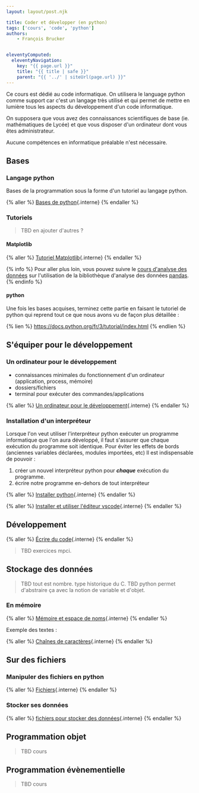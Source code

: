 ```yaml
---
layout: layout/post.njk

title: Coder et développer (en python)
tags: ['cours', 'code', 'python']
authors:
    - François Brucker


eleventyComputed:
  eleventyNavigation:
    key: "{{ page.url }}"
    title: "{{ title | safe }}"
    parent: "{{ '../' | siteUrl(page.url) }}"
---
```


<!-- début résumé -->

Ce cours est dédié au code informatique. On utilisera le language python comme support car c'est un langage très utilisé et qui permet de mettre en lumière tous les aspects du développement d'un code informatique.

On supposera que vous avez des connaissances scientifiques de base (ie. mathématiques de Lycée) et que vous disposer d'un ordinateur dont vous êtes administrateur.

Aucune compétences en informatique préalable n'est nécessaire.

<!-- fin résumé -->

## Bases

### Langage python

Bases de la programmation sous la forme d'un tutoriel au langage python.

{% aller %}
[Bases de python](bases-python){.interne}
{% endaller %}

### Tutoriels

> TBD en ajouter d'autres ?

#### Matplotlib

{% aller %}
[Tutoriel Matplotlib](/tutoriels/matplotlib){.interne}
{% endaller %}

{% info %}
Pour aller plus loin, vous pouvez suivre le [cours d'analyse des données](/cours/analyse-données#pandas) sur l'utilisation de la bibliothèque d'analyse des données [pandas](https://pandas.pydata.org/).
{% endinfo %}

#### python

Une fois les bases acquises, terminez cette partie en faisant le tutoriel de python qui reprend tout ce que nous avons vu de façon plus détaillée :

{% lien %}
<https://docs.python.org/fr/3/tutorial/index.html>
{% endlien %}

## <span id="s-équiper"></span> S'équiper pour le développement

### Un ordinateur pour le développement

- connaissances minimales du fonctionnement d'un ordinateur (application, process, mémoire)
- dossiers/fichiers
- terminal pour exécuter des commandes/applications

{% aller %}
[Un ordinateur pour le développement](ordinateur-développement){.interne}
{% endaller %}

### Installation d'un interpréteur

Lorsque l'on veut utiliser l'interpréteur python exécuter un programme informatique que l'on aura développé, il faut s'assurer que chaque exécution du programme soit identique.
Pour éviter les effets de bords (anciennes variables déclarées, modules importées, etc) Il est  indispensable de pouvoir :

1. créer un nouvel interpréteur python pour ***chaque*** exécution du programme.
2. écrire notre programme en-dehors de tout interpréteur

{% aller %}
[Installer python](installer-python){.interne}
{% endaller %}

{% aller %}
[Installer et utiliser l'éditeur vscode](/Tutoriels/éditeur-vscode){.interne}
{% endaller %}

## Développement

{% aller %}
[Écrire du code](développement){.interne}
{% endaller %}

> TBD exercices mpci.

## Stockage des données

> TBD tout est nombre. type historique du C.
> TBD python permet d'abstraire ça avec la notion de variable et d'objet.

### En mémoire

{% aller %}
[Mémoire et espace de noms](mémoire-espace-noms){.interne}
{% endaller %}

Exemple des textes :

{% aller %}
[Chaînes de caractères](chaîne-de-caractères){.interne}
{% endaller %}

## Sur des fichiers

### Manipuler des fichiers en python

{% aller %}
[Fichiers](fichiers){.interne}
{% endaller %}

### Stocker ses données

{% aller %}
[fichiers pour stocker des données](projet-données-texte){.interne}
{% endaller %}

## Programmation objet

> TBD cours

## Programmation évènementielle

> TBD cours